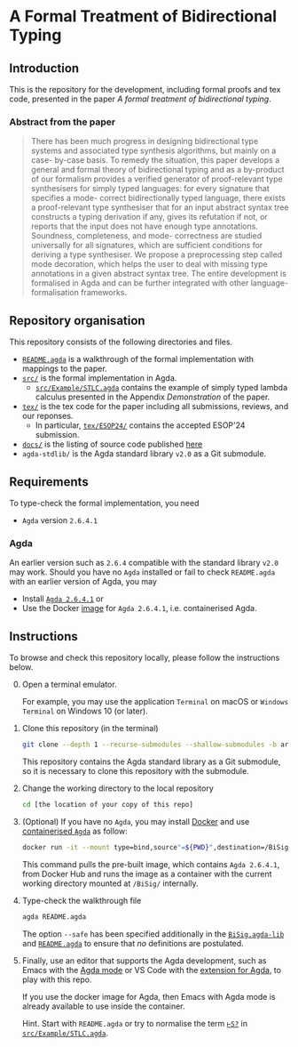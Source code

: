 # A Formal Treatment of Bidirectional Typing

## Introduction

This is the repository for the development, including formal proofs and tex code, presented in the paper *A formal treatment of bidirectional typing*.

### Abstract from the paper

> There has been much progress in designing bidirectional type systems and associated type synthesis algorithms, but mainly on a case- by-case basis. To remedy the situation, this paper develops a general and formal theory of bidirectional typing and as a by-product of our formalism provides a verified generator of proof-relevant type synthesisers for simply typed languages: for every signature that specifies a mode- correct bidirectionally typed language, there exists a proof-relevant type synthesiser that for an input abstract syntax tree constructs a typing derivation if any, gives its refutation if not, or reports that the input does not have enough type annotations. Soundness, completeness, and mode- correctness are studied universally for all signatures, which are sufficient conditions for deriving a type synthesiser. We propose a preprocessing step called mode decoration, which helps the user to deal with missing type annotations in a given abstract syntax tree. The entire development is formalised in Agda and can be further integrated with other language- formalisation frameworks.

## Repository organisation

This repository consists of the following directories and files.

- [`README.agda`](https://github.com/L-TChen/BiSig/blob/master/README.agda) is a walkthrough of the formal implementation with mappings to the paper.
- [`src/`](https://github.com/L-TChen/BiSig/blob/master/src/) is the formal implementation in Agda.
  - [`src/Example/STLC.agda`](https://github.com/L-TChen/BiSig/blob/master/src/Example/STLC.agda) contains the example of simply typed lambda calculus presented in the Appendix *Demonstration* of the paper.
- [`tex/`](https://github.com/L-TChen/BiSig/blob/master/tex/) is the tex code for the paper including
  all submissions, reviews, and our reponses.
  - In particular, [`tex/ESOP24/`](https://github.com/L-TChen/BiSig/blob/master/tex/ESOP24) contains the accepted ESOP'24 submission.
- [`docs/`](https://github.com/L-TChen/BiSig/blob/master/doc/) is the listing of source code published [here](https://l-tchen.github.io/BiSig/README.html)
- `agda-stdlib/` is the Agda standard library `v2.0` as a Git submodule. 

## Requirements

To type-check the formal implementation, you need

- `Agda` version `2.6.4.1`

### Agda

An earlier version such as `2.6.4` compatible with the standard library `v2.0` may work. 
Should you have no `Agda` installed or fail to check `README.agda` with an earlier version of Agda, you may

- Install [`Agda 2.6.4.1`](https://agda.readthedocs.io/en/v2.6.4.1/getting-started/installation.html)
or
- Use the Docker [image](https://hub.docker.com/r/ltchentw/agda/) for `Agda 2.6.4.1`, i.e. containerised Agda.

## Instructions

To browse and check this repository locally, please follow the instructions below.

0. Open a terminal emulator.

   For example, you may use the application `Terminal` on macOS or `Windows Terminal` on Windows 10 (or later).

1. Clone this repository (in the terminal)

   ```bash
   git clone --depth 1 --recurse-submodules --shallow-submodules -b artefact-evaluation https://github.com/L-TChen/BiSig.git
   ```

   This repository contains the Agda standard library as a Git submodule, so it is necessary to clone this repository with the submodule.

2. Change the working directory to the local repository

   ```bash
   cd [the location of your copy of this repo]
   ```

3. (Optional) If you have no `Agda`, you may install [Docker](https://www.docker.com/products/docker-desktop/) and use [containerised `Agda`](https://hub.docker.com/r/ltchentw/agda) as follow:

   ```bash
   docker run -it --mount type=bind,source"=${PWD}",destination=/BiSig -w /BiSig ltchentw/agda:2.6.4.1
   ```

   This command pulls the pre-built image, which contains `Agda 2.6.4.1`, from Docker Hub and runs the image as a container with the current working directory mounted at `/BiSig/` internally. 

4. Type-check the walkthrough file
   
   ```bash
   agda README.agda
   ```

   The option `--safe` has been specified additionally in the [`BiSig.agda-lib`](https://github.com/L-TChen/BiSig/blob/65b02a2d29148aeb88c701714c3d1d231a9d6a8f/BiSig.agda-lib#L8) and [`README.agda`](https://github.com/L-TChen/BiSig/blob/65b02a2d29148aeb88c701714c3d1d231a9d6a8f/README.agda#L9) to ensure that *no* definitions are postulated.

5. Finally, use an editor that supports the Agda development, such as Emacs with the [Agda mode](https://agda.readthedocs.io/en/latest/tools/emacs-mode.html) or VS Code with the [extension for Agda](https://marketplace.visualstudio.com/items?itemName=banacorn.agda-mode), to play with this repo.

   If you use the docker image for Agda, then Emacs with Agda mode is already available to use inside the container.

   Hint. Start with `README.agda` or try to normalise the term [`⊢S?`](https://github.com/L-TChen/BiSig/blob/93767edf3e788cf7cf6d749f777f99e0a2ffafdc/src/Example/STLC.agda#L118-L119) in [`src/Example/STLC.agda`](https://github.com/L-TChen/BiSig/blob/master/src/Example/STLC.agda). 
